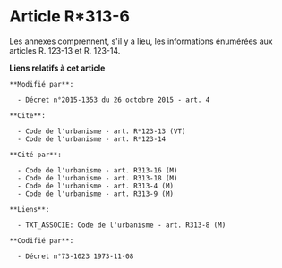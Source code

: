 # Article R*313-6

Les annexes comprennent, s'il y a lieu, les informations énumérées aux articles R. 123-13 et R. 123-14.

**Liens relatifs à cet article**

	**Modifié par**:

	  - Décret n°2015-1353 du 26 octobre 2015 - art. 4

	**Cite**:

	  - Code de l'urbanisme - art. R*123-13 (VT)
	  - Code de l'urbanisme - art. R*123-14

	**Cité par**:

	  - Code de l'urbanisme - art. R313-16 (M)
	  - Code de l'urbanisme - art. R313-18 (M)
	  - Code de l'urbanisme - art. R313-4 (M)
	  - Code de l'urbanisme - art. R313-9 (M)

	**Liens**:

	  - TXT_ASSOCIE: Code de l'urbanisme - art. R313-8 (M)

	**Codifié par**:

	  - Décret n°73-1023 1973-11-08
